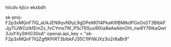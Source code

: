 hiicdv
kjlcv 
ekxbdh

sk-proj-F2p3xMQnF7lQ_aUkJEN9qvN9yL9gDPeM014PkaKIfIBMlkdPGxGsST3BlbkFJjyTIJWOzlkfEmZx_fvCYms7W_P5cT6SuxIRXia8eAeAbnOH_nw8Y76IkaQwt3JuYXyStHG30sA"
openai.api_key = "sk-F2p3xMQnF7lQZgftKPiRT3blbkFJ35C1lPiWJXz3o2r8aBr9"
